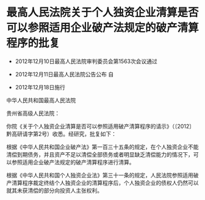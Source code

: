 # 最高人民法院关于个人独资企业清算是否可以参照适用企业破产法规定的破产清算程序的批复

- 2012年12月10日最高人民法院审判委员会第1563次会议通过

- 2012年12月11日最高人民法院公告公布 自

- 2012年12月18日施行

<!-- INFO END -->

中华人民共和国最高人民法院

贵州省高级人民法院：

你院《关于个人独资企业清算是否可以参照适用破产清算程序的请示》（〔2012〕黔高研请字第2号）收悉。经研究，批复如下：

根据《中华人民共和国企业破产法》第一百三十五条的规定，在个人独资企业不能清偿到期债务，并且资产不足以清偿全部债务或者明显缺乏清偿能力的情况下，可以参照适用企业破产法规定的破产清算程序进行清算。

根据《中华人民共和国个人独资企业法》第三十一条的规定，人民法院参照适用破产清算程序裁定终结个人独资企业的清算程序后，个人独资企业的债权人仍然可以就其未获清偿的部分向投资人主张权利。
